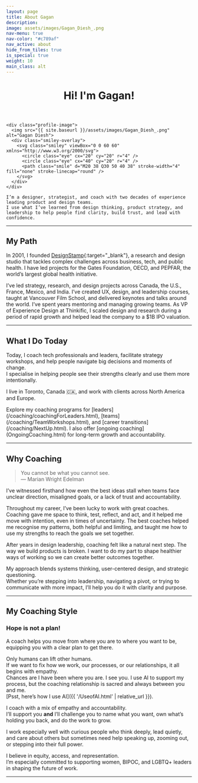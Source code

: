 ```yaml
---
layout: page
title: About Gagan
description: 
image: assets/images/Gagan_Diesh_.png
nav-menu: true
nav-color: "#c789af"
nav_active: about
hide_from_tiles: true
is_special: true
weight: 10
main_class: alt
---
```


<div class="inner">
  <div class="page-intro">
    <header class="major">
      <h1>Hi! I'm Gagan!</h1>
    </header>

    <div class="profile-image">
      <img src="{{ site.baseurl }}/assets/images/Gagan_Diesh_.png" alt="Gagan Diesh">
      <div class="smiley-overlay">
        <svg class="smiley" viewBox="0 0 60 60" xmlns="http://www.w3.org/2000/svg">
          <circle class="eye" cx="20" cy="20" r="4" />
          <circle class="eye" cx="40" cy="20" r="4" />
          <path class="smile" d="M20 38 Q30 50 40 38" stroke-width="4" fill="none" stroke-linecap="round" />
        </svg>
      </div>
    </div>

    I’m a designer, strategist, and coach with two decades of experience leading product and design teams.  
    I use what I’ve learned from design thinking, product strategy, and leadership to help people find clarity, build trust, and lead with confidence.
  </div>
</div>

---

## My Path

In 2001, I founded [DesignStamp](https://designstamp.com){:target="_blank"}, a research and design studio that tackles complex challenges across business, tech, and public health. I have led projects for the Gates Foundation, OECD, and PEPFAR, the world’s largest global health initiative.

I’ve led strategy, research, and design projects across Canada, the U.S., France, Mexico, and India. I’ve created UX, design, and leadership courses, taught at Vancouver Film School, and delivered keynotes and talks around the world. I’ve spent years mentoring and managing growing teams. As VP of Experience Design at Thinkific, I scaled design and research during a period of rapid growth and helped lead the company to a $1B IPO valuation.

---

## What I Do Today

Today, I coach tech professionals and leaders, facilitate strategy workshops, and help people navigate big decisions and moments of change.  
I specialise in helping people see their strengths clearly and use them more intentionally.

I live in Toronto, Canada 🇨🇦, and work with clients across North America and Europe.

<div class="cta-links">
Explore my coaching programs for  
[leaders](/coaching/coachingForLeaders.html),  
[teams](/coaching/TeamWorkshops.html), and  
[career transitions](/coaching/NextUp.html).  
I also offer [ongoing coaching](OngoingCoaching.html) for long-term growth and accountability.
</div>

---

## Why Coaching

> You cannot be what you cannot see.  
> — Marian Wright Edelman

I’ve witnessed firsthand how even the best ideas stall when teams face unclear direction, misaligned goals, or a lack of trust and accountability.

Throughout my career, I’ve been lucky to work with great coaches. Coaching gave me space to think, test, reflect, and act, and it helped me move with intention, even in times of uncertainty. The best coaches helped me recognise my patterns, both helpful and limiting, and taught me how to use my strengths to reach the goals we set together.

After years in design leadership, coaching felt like a natural next step. The way we build products is broken. I want to do my part to shape healthier ways of working so we can create better outcomes together.

My approach blends systems thinking, user-centered design, and strategic questioning.  
Whether you’re stepping into leadership, navigating a pivot, or trying to communicate with more impact, I’ll help you do it with clarity and purpose.

---

## My Coaching Style

<div class="callout callout-left">
  <span class="fa fa-map"></span> 
  <h3>Hope is not a plan!</h3>
  A coach helps you move from where you are to where you want to be, equipping you with a clear plan to get there.
</div>

Only humans can lift other humans.  
If we want to fix how we work, our processes, or our relationships, it all begins with empathy.  
Chances are I have been where you are. I see you. I use AI to support my process, but the coaching relationship is sacred and always between you and me.  
[Psst, here’s how I use AI]({{ '/UseofAI.html' | relative_url }}).

I coach with a mix of empathy and accountability.  
I’ll support you **and** I’ll challenge you to name what you want, own what’s holding you back, and do the work to grow.

I work especially well with curious people who think deeply, lead quietly, and care about others but sometimes need help speaking up, zooming out, or stepping into their full power.

I believe in equity, access, and representation.  
I’m especially committed to supporting women, BIPOC, and LGBTQ+ leaders in shaping the future of work.

---

<section class="testimonial-section">
  <div id="testimonial-box" class="testimonials-wrapper" data-count="2">
    <!-- Testimonials will be injected here by JS -->
  </div>
</section>
